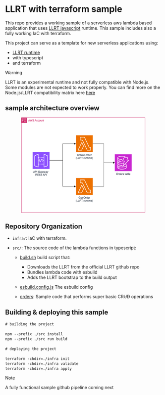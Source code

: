 # LLRT with terraform sample

This repo provides a working sample of a serverless aws lambda based application that uses [LLRT javascript](https://github.com/awslabs/llrt) runtime. This sample includes also a fully working IaC with terraform.

This project can serve as a template for new serverless applications using:

- [LLRT runtime](https://github.com/awslabs/llrt)
- with typescript
- and terraform

> [!WARNING]
> LLRT is an experimental runtime and not fully compatible with Node.js. Some modules are not expected to work properly. You can find more on the Node.js/LLRT compatibility matrix here [here](https://github.com/awslabs/llrt?tab=readme-ov-file#compatibility-matrix)

## sample architecture overview

<p align="center">
    <img width="400" src="./assets/diagram.png" >
</p>

## Repository Organization

- `infra/`: IaC with terraform.
- `src/`: The source code of the lambda functions in typescript:

    * [build.sh](./src/build.sh) build script that: 
    
        * Downloads the LLRT from the official LLRT github repo
        * Bundles lambda code with esbuild
        * Adds the LLRT bootstrap to the build output
    * [esbuild.config.js](./src/esbuild.config.js) The esbuild config
    * [orders](./src/orders/): Sample code that performs super basic CR~~UD~~ operations 


## Building & deploying this sample

```
# building the project

npm --prefix ./src install
npm --prefix ./src run build

# deploying the project

terraform -chdir=./infra init
terraform -chdir=./infra validate
terraform -chdir=./infra apply

```

> [!NOTE]  
> A fully functional sample github pipeline coming next
